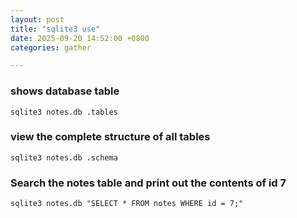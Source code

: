 ```yaml
---
layout: post
title: "sqlite3 use"
date: 2025-09-20 14:52:00 +0800
categories: gather

---
```




### shows database table
  
```
sqlite3 notes.db .tables
```

### view the complete structure of all tables  

```
sqlite3 notes.db .schema
```  

### Search the notes table and print out the contents of id 7  
```
sqlite3 notes.db "SELECT * FROM notes WHERE id = 7;"  
```  



